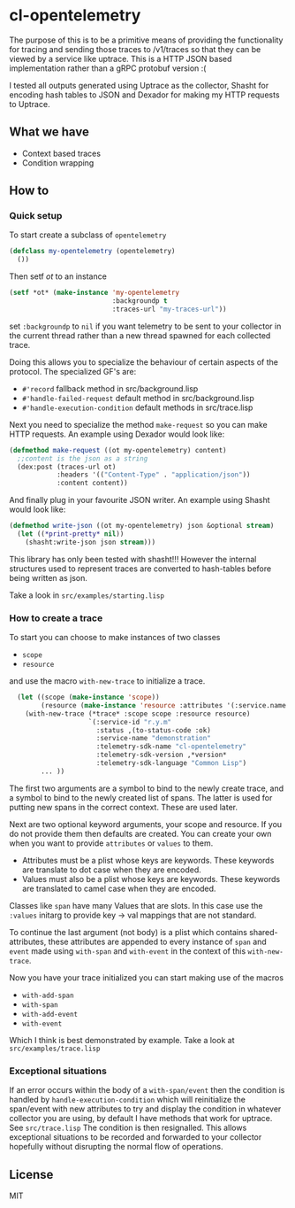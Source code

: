 # cl-opentelemetry

The purpose of this is to be a primitive means of providing the functionality for
tracing and sending those traces to <domain>/v1/traces so that they can be viewed by a
service like uptrace.
This is a HTTP JSON based implementation rather than a gRPC protobuf version :(

I tested all outputs generated using Uptrace as the collector, Shasht for encoding hash tables to JSON and Dexador for making my HTTP requests to Uptrace.


## What we have

- Context based traces
- Condition wrapping 

## How to

### Quick setup
To start create a subclass of `opentelemetry`

```lisp
(defclass my-opentelemetry (opentelemetry)
  ())
```

Then setf *ot* to an instance
```lisp
(setf *ot* (make-instance 'my-opentelemetry
                          :backgroundp t
                          :traces-url "my-traces-url"))
```


set `:backgroundp` to `nil` if you want telemetry to be sent to your collector in the current
thread rather than a new thread spawned for each collected trace.


Doing this allows you to specialize the behaviour of certain aspects of the protocol.
The specialized GF's are:
- `#'record` fallback method in src/background.lisp
- `#'handle-failed-request` default method in src/background.lisp
- `#'handle-execution-condition` default methods in src/trace.lisp

Next you need to specialize the method `make-request` so you can make HTTP requests.
An example using Dexador would look like:
```lisp
(defmethod make-request ((ot my-opentelemetry) content)
  ;;content is the json as a string
  (dex:post (traces-url ot)
            :headers '(("Content-Type" . "application/json"))
            :content content))
```
And finally plug in your favourite JSON writer.
An example using Shasht would look like:
```lisp
(defmethod write-json ((ot my-opentelemetry) json &optional stream)
  (let ((*print-pretty* nil))
    (shasht:write-json json stream)))
```
This library has only been tested with shasht!!! However the internal structures used to
represent traces are converted to hash-tables before being written as json.

Take a look in `src/examples/starting.lisp`




### How to create a trace

To start you can choose to make instances of two classes
- `scope`
- `resource`

and use the macro `with-new-trace` to initialize a trace.

```lisp
  (let ((scope (make-instance 'scope))
        (resource (make-instance 'resource :attributes '(:service.name "qtservice2"))))
    (with-new-trace (*trace* :scope scope :resource resource)
                    `(:service-id "r.y.m"
                      :status ,(to-status-code :ok)
                      :service-name "demonstration"
                      :telemetry-sdk-name "cl-opentelemetry"
                      :telemetry-sdk-version ,*version* 
                      :telemetry-sdk-language "Common Lisp")
        ... ))

```
The first two arguments are a symbol to bind to the newly create trace, and a symbol to bind to the newly created list of spans. The latter is used for putting new spans in the correct context. These are used later.

Next are two optional keyword arguments, your scope and resource. If you do not provide them
then defaults are created. You can create your own when you want to provide `attributes` or `values` to them.

- Attributes must be a plist whose keys are keywords. These keywords are translate to dot case when they are encoded.
- Values must also be a plist whose keys are keywords. These keywords are translated to camel case when they are encoded.

Classes like `span` have many Values that are slots. In this case use the `:values` initarg to provide key -> val mappings that are not standard.

To continue the last argument (not body) is a plist which contains shared-attributes, these attributes are appended to every instance of `span` and `event` made using `with-span` and `with-event` in the context of this `with-new-trace`.


Now you have your trace initialized you can start making use of the macros
- `with-add-span`
- `with-span`
- `with-add-event`
- `with-event`

Which I think is best demonstrated by example.
Take a look at `src/examples/trace.lisp`


### Exceptional situations


If an error occurs within the body of a `with-span/event` then the condition is handled by `handle-execution-condition` which will reinitialize the span/event with new attributes to try and display the condition in whatever collector you are using, by default I have methods that work for uptrace. See `src/trace.lisp`
The condition is then resignalled.
This allows exceptional situations to be recorded and forwarded to your collector hopefully
without disrupting the normal flow of operations.





## License

MIT


